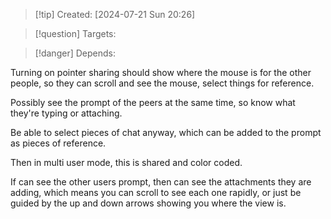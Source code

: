 
>[!tip] Created: [2024-07-21 Sun 20:26]

>[!question] Targets: 

>[!danger] Depends: 

Turning on pointer sharing should show where the mouse is for the other people, so they can scroll and see the mouse, select things for reference.

Possibly see the prompt of the peers at the same time, so know what they're typing or attaching.

Be able to select pieces of chat anyway, which can be added to the prompt as pieces of reference.

Then in multi user mode, this is shared and color coded.

If can see the other users prompt, then can see the attachments they are adding, which means you can scroll to see each one rapidly, or just be guided by the up and down arrows showing you where the view is.